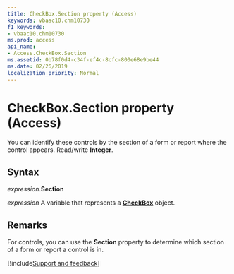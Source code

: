 ```yaml
---
title: CheckBox.Section property (Access)
keywords: vbaac10.chm10730
f1_keywords:
- vbaac10.chm10730
ms.prod: access
api_name:
- Access.CheckBox.Section
ms.assetid: 0b78f0d4-c34f-ef4c-8cfc-800e68e9be44
ms.date: 02/26/2019
localization_priority: Normal
---
```



# CheckBox.Section property (Access)

You can identify these controls by the section of a form or report where the control appears. Read/write **Integer**.


## Syntax

_expression_.**Section**

_expression_ A variable that represents a **[CheckBox](Access.CheckBox.md)** object.


## Remarks

For controls, you can use the **Section** property to determine which section of a form or report a control is in.




[!include[Support and feedback](~/includes/feedback-boilerplate.md)]